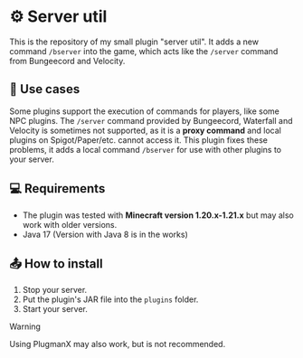 # ⚙️ Server util

This is the repository of my small plugin "server util". It adds a new command `/bserver` into the game, which acts like the `/server` command from Bungeecord and Velocity.

## 📂 Use cases
Some plugins support the execution of commands for players, like some NPC plugins.
The `/server` command provided by Bungeecord, Waterfall and Velocity is sometimes not supported, as it is a **proxy command** and local plugins on Spigot/Paper/etc. cannot access it.
This plugin fixes these problems, it adds a local command `/bserver` for use with other plugins to your server.

## 💻 Requirements
- The plugin was tested with **Minecraft version 1.20.x-1.21.x** but may also work with older versions.
- Java 17 (Version with Java 8 is in the works)

## 📤 How to install
1. Stop your server.
2. Put the plugin's JAR file into the `plugins` folder.
3. Start your server.

> [!WARNING]
> Using PlugmanX may also work, but is not recommended.

